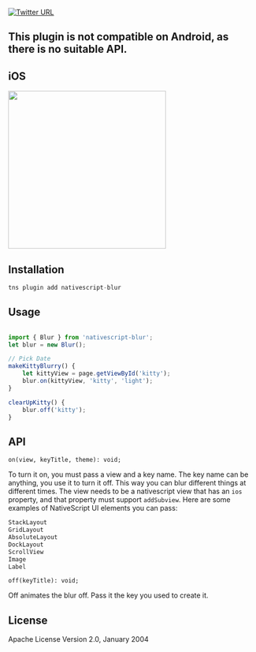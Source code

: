 [![Twitter URL](https://img.shields.io/badge/twitter-%40MultiShiv19-blue.svg)](https://twitter.com/davecoffin)


## This plugin is not compatible on Android, as there is no suitable API.

## iOS
<img src="https://github.com/davecoffin/nativescript-modal-datetimepicker/blob/master/assets/iosdatepicker.gif?raw=true" height="320" > 

## Installation

```javascript
tns plugin add nativescript-blur
```

## Usage 


```js

import { Blur } from 'nativescript-blur';
let blur = new Blur();

// Pick Date
makeKittyBlurry() {
    let kittyView = page.getViewById('kitty');
    blur.on(kittyView, 'kitty', 'light');
}

clearUpKitty() {
    blur.off('kitty');
}

```

## API

`on(view, keyTitle, theme): void;`

To turn it on, you must pass a view and a key name. The key name can be anything, you use it to turn it off. This way you can blur different things at different times.
The view needs to be a nativescript view that has an `ios` property, and that property must support `addSubview`. Here are some examples of NativeScript UI elements you can pass:
```js
StackLayout
GridLayout
AbsoluteLayout
DockLayout
ScrollView
Image
Label
```


`off(keyTitle): void;`

Off animates the blur off. Pass it the key you used to create it. 

    
## License

Apache License Version 2.0, January 2004
